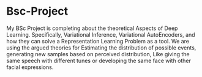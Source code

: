 # Bsc-Project

My BSc Project is completing about the theoretical Aspects of Deep Learning. Specifically, Variational Inference, Variational AutoEncoders, and how they can solve a Representation Learning Problem as a tool.
We are using the argued theories for Estimating the distribution of possible events, generating new samples based on perceived distribution, Like giving the same speech with different tunes or developing the same face with other facial expressions.
